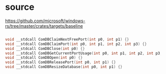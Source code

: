 # source

<https://github.com/microsoft/windows-rs/tree/master/crates/targets/baseline>

```c

void __stdcall ComDBClaimNextFreePort(int p0, int p1) {}
void __stdcall ComDBClaimPort(int p0, int p1, int p2, int p3) {}
void __stdcall ComDBClose(int p0) {}
void __stdcall ComDBGetCurrentPortUsage(int p0, int p1, int p2, int p3, int p4) {}
void __stdcall ComDBOpen(int p0) {}
void __stdcall ComDBReleasePort(int p0, int p1) {}
void __stdcall ComDBResizeDatabase(int p0, int p1) {}

```
